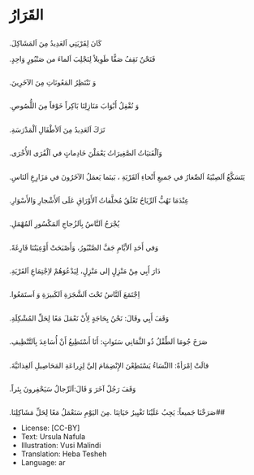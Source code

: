 # القَرَارُ

##
.كَانَ لِقَرْيَتِي اَلعَدِيدُ مِنَ اَلمَشَاكِلَ

.فَنَحْنٌ نَقِفُ صَفًّا طَوِيلاً لِنَجْلِبَ اَلماءَ من صَنْبُورٍ وَاحِدٍ

##
.وَ نَنْتَظِرُ المَعُونَاتِ مِنَ الآخَرِينَ

##
.وَ نُقْفِلُ أَبْوَابَ مَنَازِلِنَا بَاكِراً خَوْفاً مِنَ اللُّصُوصِ

##
.تَرَكَ اَلعَدِيدُ مِنَ اَلأطْفَالِ اَلْمَدْرَسَةِ

##
.وَاَلْفَتيَاتُ اَلصَّغِيرَاتُ يَعْمَلْنَ خَادِماتٍ في اَلْقُرَى الأُخْرَى

##
.يَتَسَكَّعُ اَلصِبْيَةُ اَلصِّغارُ في جَميعِ أَنْحاءِ اَلقَرْيَةِ ، بَينَما يَعمَلُ الآخَرُونَ في مَزَارِعِ اَلنَاسِ

##
.عِنْدَمَا تَهُبُّ اَلرِّيَاحُ تَعْلَقُ مُخلَّفاتُ آلأَوْرَاقِ عَلَى اَلأَشْجارِ وَالأَسْوَارِ

##
.يُجْرَحُ اَلنَّاسُ بِاَلزُجاجِ اَلمَكْسُورِ اَلمُهْمَلِ

##
.وَفي أَحَدِ اَلأيَّامِ جَفَّ الصَّنْبُورُ، وَأَصْبَحَتْ أَوْعِيَتُنَا فَارِغَةً

##
.دَارَ أَبِي مِنْ مَنْزِلٍ إلى مَنْزِلٍ، لِيَدْعُوَهُمْ لاِجْتِمَاعِ اَلقَرْيَةِ

##
.اِجْتَمَعَ اَلنَّاسُ تَحْتَ اَلشَّجَرَةِ اَلكَبيرَةِ وَ اَستَمَعُوا

##
.وَقَفَ أَبِي وقَالَ: نَحْنُ بِحَاجَةٍ لِأَنْ نَعْمَلَ مَعًا لِحَلِّ المُشْكِلَةِ

##
.صَرَخَ جُومَا اَلطِّفْلُ ذُو الثَّمَانِي سَنَواتٍ: أَنَا أَسْتَطِيعُ أَنْ أُسَاعِدَ بِاَلتَّنْظِيفِ
##
.قالَتْ اِمْرَأةٌ: االنِّسَاءُ يَسْتَطِعْنَ الإِنْضِمَامَ إليَّ لِزِراعَةِ المَحَاصِيلِ اَلغِذائيَّةَ

##
.وَقَفَ رَجُلٌ آخَرَ وَ قَالَ:اَلرِّجالُ سَيَحْفِرونَ بِئراً

##
.صَرَخْنَا جَميعاً: يَجِبُ عَلَيْنَا تَغْيِيرُ حَيَاتِنَا
.مِنَ اليَوْمِ سَنَعْمَلُ مَعًا لِحَلِّ مَشَاكِلِنَا##
* License: [CC-BY]
* Text: Ursula Nafula
* Illustration: Vusi Malindi
* Translation: Heba Tesheh
* Language: ar
